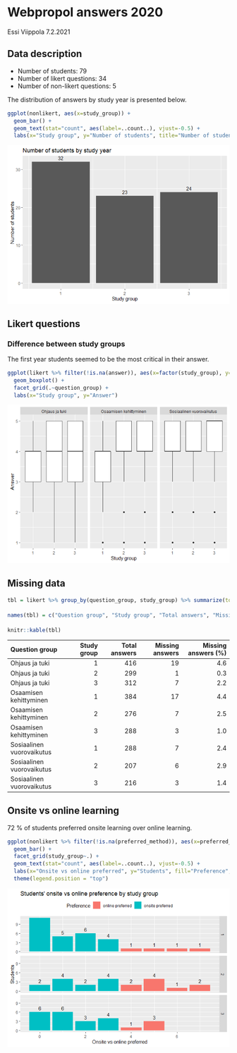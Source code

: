 Webpropol answers 2020
================
Essi Viippola
7.2.2021

## Data description

  - Number of students: 79
  - Number of likert questions: 34
  - Number of non-likert questions: 5

The distribution of answers by study year is presented below.

``` r
ggplot(nonlikert, aes(x=study_group)) + 
  geom_bar() +
  geom_text(stat="count", aes(label=..count..), vjust=-0.5) +
  labs(x="Study group", y="Number of students", title="Number of students by study year")
```

![](webpropol-answers_files/figure-gfm/unnamed-chunk-2-1.png)<!-- -->

## Likert questions

### Difference between study groups

The first year students seemed to be the most critical in their answer.

``` r
ggplot(likert %>% filter(!is.na(answer)), aes(x=factor(study_group), y=answer)) + 
  geom_boxplot() + 
  facet_grid(.~question_group) +
  labs(x="Study group", y="Answer")
```

![](webpropol-answers_files/figure-gfm/unnamed-chunk-3-1.png)<!-- -->

## Missing data

``` r
tbl = likert %>% group_by(question_group, study_group) %>% summarize(total_answers = n(), missing_answers = sum(is.na(answer)), missing_pct = round(missing_answers / total_answers * 100, 1))

names(tbl) = c("Question group", "Study group", "Total answers", "Missing answers", "Missing answers (%)")

knitr::kable(tbl)
```

| Question group            | Study group | Total answers | Missing answers | Missing answers (%) |
| :------------------------ | ----------: | ------------: | --------------: | ------------------: |
| Ohjaus ja tuki            |           1 |           416 |              19 |                 4.6 |
| Ohjaus ja tuki            |           2 |           299 |               1 |                 0.3 |
| Ohjaus ja tuki            |           3 |           312 |               7 |                 2.2 |
| Osaamisen kehittyminen    |           1 |           384 |              17 |                 4.4 |
| Osaamisen kehittyminen    |           2 |           276 |               7 |                 2.5 |
| Osaamisen kehittyminen    |           3 |           288 |               3 |                 1.0 |
| Sosiaalinen vuorovaikutus |           1 |           288 |               7 |                 2.4 |
| Sosiaalinen vuorovaikutus |           2 |           207 |               6 |                 2.9 |
| Sosiaalinen vuorovaikutus |           3 |           216 |               3 |                 1.4 |

## Onsite vs online learning

72 % of students preferred onsite learning over online learning.

``` r
ggplot(nonlikert %>% filter(!is.na(preferred_method)), aes(x=preferred_method, fill=ifelse(preferred_method <= 3, "onsite preferred", "online preferred"))) + 
  geom_bar() + 
  facet_grid(study_group~.) +
  geom_text(stat="count", aes(label=..count..), vjust=-0.5) +
  labs(x="Onsite vs online preferred", y="Students", fill="Preference", title="Students' onsite vs online preference by study group") +
  theme(legend.position = "top")
```

![](webpropol-answers_files/figure-gfm/unnamed-chunk-5-1.png)<!-- -->
